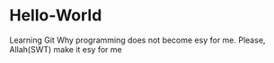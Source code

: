 # Hello-World
Learning Git
Why programming does not become esy for me. Please, Allah(SWT) make it esy for me
